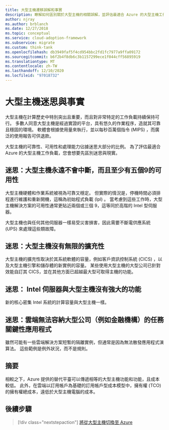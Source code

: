 ```yaml
---
title: 大型主機遷移誤解和事實
description: 瞭解如何區別關於大型主機的相關誤解，並評估最適合 Azure 的大型主機工作負載。
author: njray
ms.author: brblanch
ms.date: 12/27/2018
ms.topic: conceptual
ms.service: cloud-adoption-framework
ms.subservice: migrate
ms.custom: think-tank
ms.openlocfilehash: db3949faf5f4cd954bbc2fd1fc7977a9ffa09172
ms.sourcegitcommit: b6f2b4f8db6c3b1157299ece1f044cff56895919
ms.translationtype: MT
ms.contentlocale: zh-TW
ms.lasthandoff: 12/10/2020
ms.locfileid: "97018732"
---
```

<!-- cSpell:ignore chargebacks IPLs -->

# <a name="mainframe-myths-and-facts"></a>大型主機迷思與事實

大型主機在計算歷史中特別突出且重要，而且對非常特定的工作負載持續保持可行。 多數人同意大型主機是經過實證的平台，具有悠久的作業程序，造就其可靠且穩固的環境。 軟體會根據使用量來執行，並以每秒百萬個指令 (MIPS) ，而廣泛的使用報告可供退款。

大型主機的可靠性、可用性和處理能力佔據迷思大部分的比例。 為了評估最適合 Azure 的大型主機工作負載，您會想要先區別迷思與現實。

## <a name="myth-mainframes-never-go-down-and-have-a-minimum-of-five-9s-of-availability"></a>迷思：大型主機永遠不會中斷，而且至少有五個9的可用性

大型主機硬體和作業系統被視為可靠又穩定。 但實際的情況是，停機時間必須排程進行維護和重新開機，這稱為初始程式負載 (Ipl) 。 當考慮到這些工作時，大型主機解決方案的可用性通常更貼近兩個或三個 9，這等同於高階的 Intel 型伺服器。

大型主機也與任何其他伺服器一樣易受災害損害，因此需要不斷電供應系統 (UPS) 來處理這些類故障。

## <a name="myth-mainframes-have-limitless-scalability"></a>迷思：大型主機沒有無限的擴充性

大型主機的擴充性取決於其系統軟體的容量，例如客戶資訊控制系統 (CICS) ，以及大型主機引擎和儲存體的新實例的容量。 某些使用大型主機的大型公司已針對效能自訂其 CICS，並在其他方面已超越最大型可取得主機的功能。

## <a name="myth-intel-based-servers-are-not-as-powerful-as-mainframes"></a>迷思： Intel 伺服器與大型主機沒有強大的功能

新的核心密集 Intel 系統的計算容量與大型主機一樣。

## <a name="myth-the-cloud-cant-accommodate-mission-critical-applications-for-large-companies-such-as-financial-institutions"></a>迷思：雲端無法容納大型公司（例如金融機構）的任務關鍵性應用程式

雖然可能有一些雲端解決方案短暫的隔離實例，但通常是因為無法散發應用程式演算法。 這些範例是例外狀況，而不是規則。

## <a name="summary"></a>摘要

相較之下，Azure 提供的替代平臺可以傳遞相等的大型主機功能和功能，且成本較低。 此外，在雲端以訂用帳戶為基礎的訂用帳戶型成本模型中，擁有權 (TCO) 的擁有權總成本，遠低於大型主機電腦的成本。

## <a name="next-steps"></a>後續步驟

> [!div class="nextstepaction"]
> [將從大型主機切換至 Azure](./migration-strategies.md)
